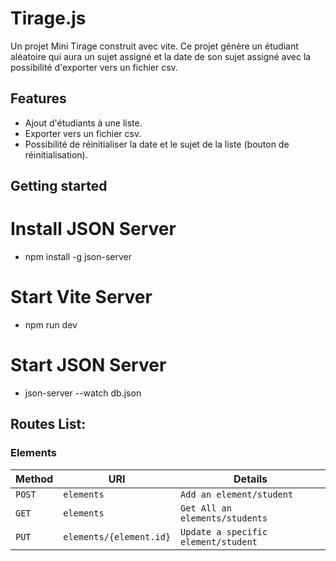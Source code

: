 # Tirage.js
Un projet Mini Tirage construit avec vite.
Ce projet génère un étudiant aléatoire qui aura un sujet assigné et la date de son sujet assigné avec la possibilité d'exporter vers un fichier csv.


## Features
- Ajout d'étudiants à une liste.
- Exporter vers un fichier csv.
- Possibilité de réinitialiser la date et le sujet de la liste (bouton de réinitialisation).

## Getting started

# Install JSON Server
- npm install -g json-server
# Start Vite Server
- npm run dev
# Start JSON Server
- json-server --watch db.json

## Routes List:

### Elements

| Method     | URI                               | Details  
|------------|-----------------------------------|------------------------------------------|
| `POST`     | `elements`                        | `Add an element/student`                 |
| `GET`      | `elements`                        | `Get All an elements/students`           |
| `PUT`      | `elements/{element.id}`           | `Update a specific element/student`      |
